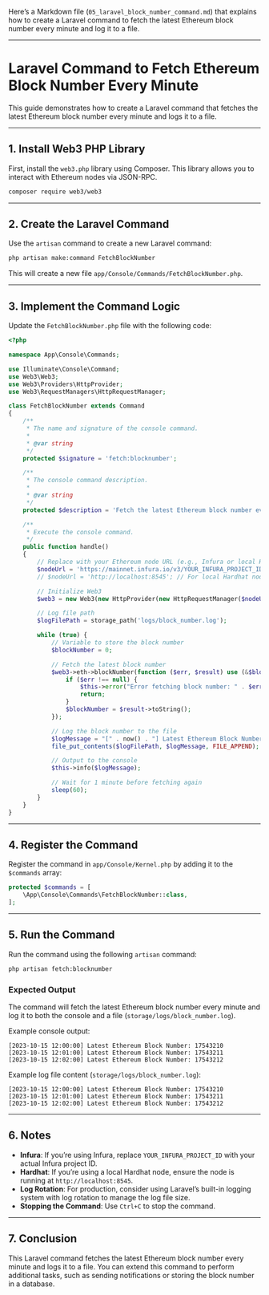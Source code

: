 Here’s a Markdown file (`05_laravel_block_number_command.md`) that explains how to create a Laravel command to fetch the latest Ethereum block number every minute and log it to a file.

---

# Laravel Command to Fetch Ethereum Block Number Every Minute

This guide demonstrates how to create a Laravel command that fetches the latest Ethereum block number every minute and logs it to a file.

---

## **1. Install Web3 PHP Library**

First, install the `web3.php` library using Composer. This library allows you to interact with Ethereum nodes via JSON-RPC.

```bash
composer require web3/web3
```

---

## **2. Create the Laravel Command**

Use the `artisan` command to create a new Laravel command:

```bash
php artisan make:command FetchBlockNumber
```

This will create a new file `app/Console/Commands/FetchBlockNumber.php`.

---

## **3. Implement the Command Logic**

Update the `FetchBlockNumber.php` file with the following code:

```php
<?php

namespace App\Console\Commands;

use Illuminate\Console\Command;
use Web3\Web3;
use Web3\Providers\HttpProvider;
use Web3\RequestManagers\HttpRequestManager;

class FetchBlockNumber extends Command
{
    /**
     * The name and signature of the console command.
     *
     * @var string
     */
    protected $signature = 'fetch:blocknumber';

    /**
     * The console command description.
     *
     * @var string
     */
    protected $description = 'Fetch the latest Ethereum block number every minute and log it to a file.';

    /**
     * Execute the console command.
     */
    public function handle()
    {
        // Replace with your Ethereum node URL (e.g., Infura or local Hardhat node)
        $nodeUrl = 'https://mainnet.infura.io/v3/YOUR_INFURA_PROJECT_ID'; // For Infura
        // $nodeUrl = 'http://localhost:8545'; // For local Hardhat node

        // Initialize Web3
        $web3 = new Web3(new HttpProvider(new HttpRequestManager($nodeUrl)));

        // Log file path
        $logFilePath = storage_path('logs/block_number.log');

        while (true) {
            // Variable to store the block number
            $blockNumber = 0;

            // Fetch the latest block number
            $web3->eth->blockNumber(function ($err, $result) use (&$blockNumber) {
                if ($err !== null) {
                    $this->error("Error fetching block number: " . $err->getMessage());
                    return;
                }
                $blockNumber = $result->toString();
            });

            // Log the block number to the file
            $logMessage = "[" . now() . "] Latest Ethereum Block Number: " . $blockNumber . PHP_EOL;
            file_put_contents($logFilePath, $logMessage, FILE_APPEND);

            // Output to the console
            $this->info($logMessage);

            // Wait for 1 minute before fetching again
            sleep(60);
        }
    }
}
```

---

## **4. Register the Command**

Register the command in `app/Console/Kernel.php` by adding it to the `$commands` array:

```php
protected $commands = [
    \App\Console\Commands\FetchBlockNumber::class,
];
```

---

## **5. Run the Command**

Run the command using the following `artisan` command:

```bash
php artisan fetch:blocknumber
```

### **Expected Output**
The command will fetch the latest Ethereum block number every minute and log it to both the console and a file (`storage/logs/block_number.log`).

Example console output:
```
[2023-10-15 12:00:00] Latest Ethereum Block Number: 17543210
[2023-10-15 12:01:00] Latest Ethereum Block Number: 17543211
[2023-10-15 12:02:00] Latest Ethereum Block Number: 17543212
```

Example log file content (`storage/logs/block_number.log`):
```
[2023-10-15 12:00:00] Latest Ethereum Block Number: 17543210
[2023-10-15 12:01:00] Latest Ethereum Block Number: 17543211
[2023-10-15 12:02:00] Latest Ethereum Block Number: 17543212
```

---

## **6. Notes**
- **Infura**: If you’re using Infura, replace `YOUR_INFURA_PROJECT_ID` with your actual Infura project ID.
- **Hardhat**: If you’re using a local Hardhat node, ensure the node is running at `http://localhost:8545`.
- **Log Rotation**: For production, consider using Laravel’s built-in logging system with log rotation to manage the log file size.
- **Stopping the Command**: Use `Ctrl+C` to stop the command.

---

## **7. Conclusion**

This Laravel command fetches the latest Ethereum block number every minute and logs it to a file. You can extend this command to perform additional tasks, such as sending notifications or storing the block number in a database.